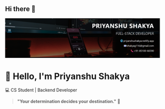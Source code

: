 ## Hi there 👋

<p align="center">
  <img src="https://raw.githubusercontent.com/Priyanshu-Shakya/Priyanshu-Shakya/main/banner.png" alt="AboutBanner" />
</p>

# 🙌 Hello, I'm Priyanshu Shakya

💻 CS Student | Backend Developer  
> **"Your determination decides your destination."** 🚀

